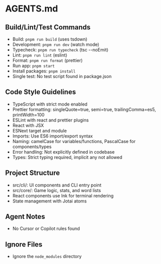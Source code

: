 # AGENTS.md

## Build/Lint/Test Commands

- Build: `pnpm run build` (uses tsdown)
- Development: `pnpm run dev` (watch mode)
- Typecheck: `pnpm run typecheck` (tsc --noEmit)
- Lint: `pnpm run lint` (eslint)
- Format: `pnpm run format` (prettier)
- Run app: `pnpm start`
- Install packages: `pnpm install`
- Single test: No test script found in package.json

## Code Style Guidelines

- TypeScript with strict mode enabled
- Prettier formatting: singleQuote=true, semi=true, trailingComma=es5, printWidth=100
- ESLint with react and prettier plugins
- React with JSX
- ESNext target and module
- Imports: Use ES6 import/export syntax
- Naming: camelCase for variables/functions, PascalCase for components/types
- Error handling: Not explicitly defined in codebase
- Types: Strict typing required, implicit any not allowed

## Project Structure

- src/cli/: UI components and CLI entry point
- src/core/: Game logic, stats, and word lists
- React components use Ink for terminal rendering
- State management with Jotai atoms

## Agent Notes

- No Cursor or Copilot rules found

## Ignore Files

- Ignore the `node_modules` directory